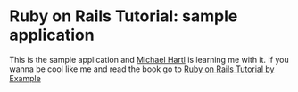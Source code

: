 # Ruby on Rails Tutorial: sample application

This is the sample application and [Michael Hartl](http://michalehartl.com/) is learning me with it. If you wanna be cool like me and read the book go to [Ruby on Rails Tutorial by Example](http://railstutorial.org/)

